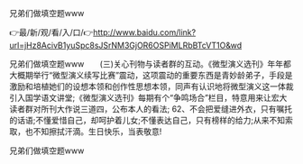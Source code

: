 兄弟们做填空题www

👉最/新/观/看/入/口/👉http://www.baidu.com/link?url=jHz8AcivB1yuSpc8sJSrNM3GjOR6OSPiMLRbBTcVT1O&wd

兄弟们做填空题www　　(三)关心刊物与读者群的互动。《微型演义选刊》年年都大概期举行“微型演义续写比赛”震动，这项震动的重要东西是青妙龄弟子，手段是激励和培植她们的设想本领和创作性思想本领，同声有认识地将微型演义这一体裁引入国学语文讲堂;《微型演义选刊》每期有个“争鸣场合”栏目，特意用来让宏大读者群对所刊大作说三道四，公布本人的看法;
	62、不会把爱缝进外衣，只有嘱托的话语;不懂爱惜自己，却呵护着儿女;不懂表达自己，只有榜样的给力;从来不知索取，也不知擦拭汗滴。生日快乐，当表敬意!


兄弟们做填空题www
